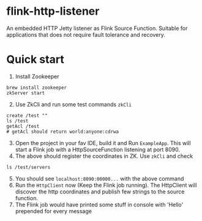 # flink-http-listener
An embedded HTTP Jetty listener as Flink Source Function. Suitable for applications that does not require fault tolerance and recovery.

# Quick start

1. Install Zookeeper
```
brew install zookeeper
zkServer start
```
2. Use ZkCli and run some test commands `zkCli`
```
create /test ""
ls /test
getAcl /test
# getAcl should return world:anyone:cdrwa 
```
3. Open the project in your fav IDE, build it and Run `ExampleApp`. This will start a Flink job with a HttpSourceFunction listening at port 8090. 
4. The above should register the coordinates in ZK. Use `zkCli` and check
```
ls /test/servers
```
5. You should see `localhost:8090:00000...` with the above command
6. Run the `HttpClient` now (Keep the Flink job running). The HttpClient will discover the http coordinates and publish few strings to the source function.
7. The Flink job would have printed some stuff in console with 'Hello' prepended for every message
